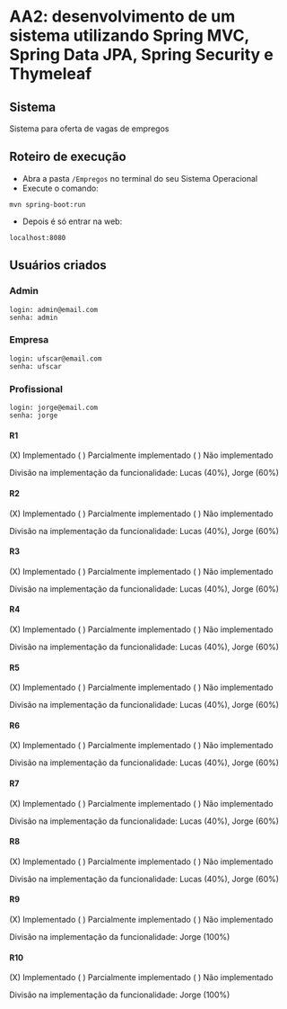 # AA2: desenvolvimento de um sistema utilizando Spring MVC, Spring Data JPA, Spring Security e Thymeleaf

## Sistema 
Sistema para oferta de vagas de empregos 

## Roteiro de execução 

- Abra a pasta ```/Empregos``` no terminal do seu Sistema Operacional
- Execute o comando:
  
```
mvn spring-boot:run
```

- Depois é só entrar na web:

```
localhost:8080
```

## Usuários criados
### Admin

```
login: admin@email.com
senha: admin
```
### Empresa

```
login: ufscar@email.com
senha: ufscar
```

### Profissional

```
login: jorge@email.com
senha: jorge
```


#### R1

(X) Implementado ( ) Parcialmente implementado ( ) Não implementado

Divisão na implementação da funcionalidade: Lucas (40%), Jorge (60%)


#### R2

(X) Implementado ( ) Parcialmente implementado ( ) Não implementado

Divisão na implementação da funcionalidade: Lucas (40%), Jorge (60%)


#### R3

(X) Implementado ( ) Parcialmente implementado ( ) Não implementado

Divisão na implementação da funcionalidade: Lucas (40%), Jorge (60%)


#### R4

(X) Implementado ( ) Parcialmente implementado ( ) Não implementado

Divisão na implementação da funcionalidade: Lucas (40%), Jorge (60%)

#### R5

(X) Implementado ( ) Parcialmente implementado ( ) Não implementado

Divisão na implementação da funcionalidade: Lucas (40%), Jorge (60%)


#### R6

(X) Implementado ( ) Parcialmente implementado ( ) Não implementado

Divisão na implementação da funcionalidade: Lucas (40%), Jorge (60%)


#### R7

(X) Implementado  ( ) Parcialmente implementado ( ) Não implementado

Divisão na implementação da funcionalidade: Lucas (40%), Jorge (60%)

#### R8

(X) Implementado ( ) Parcialmente implementado ( ) Não implementado

Divisão na implementação da funcionalidade: Lucas (40%), Jorge (60%)

#### R9

(X) Implementado ( ) Parcialmente implementado ( ) Não implementado

Divisão na implementação da funcionalidade: Jorge (100%)

#### R10

(X) Implementado ( ) Parcialmente implementado ( ) Não implementado

Divisão na implementação da funcionalidade: Jorge (100%)

